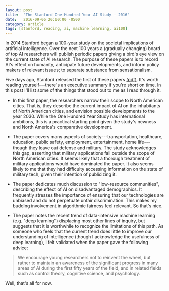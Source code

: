 ```yaml
---
layout: post
title:  "The Stanford One Hundred Year AI Study - 2016"
date:   2016-09-06 20:00:00 -0500
category: article
tags: [stanford, reading, ai, machine learning, ai100] 
---
```


In 2014 Stanford began a [100-year study](https://ai100.stanford.edu/)
on the societal implications of artificial intelligence. Over 
the next 100 years a (gradually changing) board of top AI researchers 
will publish periodic papers giving a bird's eye view on the current state of 
AI research. The purpose of these papers is to record AI's effect on 
humanity, anticipate future developments, and inform policy makers of 
relevant issues; to separate substance from sensationalism. 

Five days ago, Stanford released the first of these papers 
[(pdf)](https://ai100.stanford.edu/sites/default/files/ai_100_report_0901fnlc_single.pdf).
It's worth reading yourself---there's an executive summary if you're short on
time. In this post I'll list some of the things that stood out to 
me as I read through it. 

* In this first paper, the researchers narrow their scope to North American 
cities. That is, they describe the current impact of AI on the inhabitants of
North American cities, and envision possible developments to the year 2030. 
While the One Hundred Year Study has international ambitions, this is a 
practical starting point given the study's newness and North America's
comparative development.

* The paper covers many aspects of society---transportation, healthcare,
education, public safety, employment, entertainment, home life---though they 
leave out defense and military. The study acknowledges this gap, asserting that
military applications fall outside the scope of North American cities. It seems likely that a thorough treatment of military applications would have dominated
the paper. It also seems likely to me that they had difficulty accessing 
information on the state of military tech, given their intention of 
publicizing it.

* The paper dedicates much discussion to "low-resource communities", describing
the effect of AI on disadvantaged demographics. It frequently stresses the 
importance of ensuring that our technologies are unbiased and do not perpetuate
unfair discrimination. This makes my budding involvement in algorithmic fairness
feel relevant. So that's nice.

* The paper notes the recent trend of data-intensive machine learning 
(e.g. "deep learning") displacing most other lines of inquiry, but 
suggests that it is worthwhile to recognize the limitations of this path. 
As someone who feels that the current trend does little to improve our 
understanding of intelligence (though I acknowledge the usefulness of deep 
learning), I felt validated when the paper gave the following advice:
> We encourage young researchers not to reinvent the wheel, but rather to 
  maintain an awareness of the significant progress in many areas of AI 
  during the first fifty years of the field, and in related fields such as
  control theory, cognitive science, and psychology.

Well, that's all for now. 
